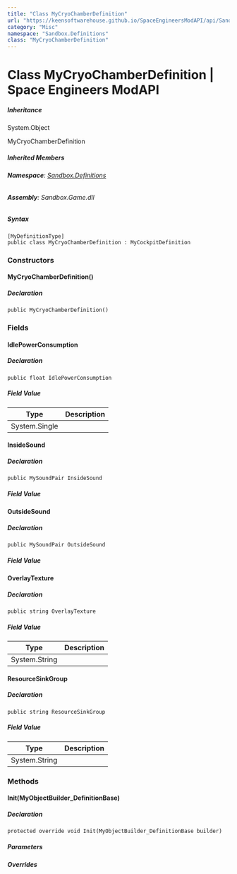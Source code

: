 ```yaml
---
title: "Class MyCryoChamberDefinition"
url: "https://keensoftwarehouse.github.io/SpaceEngineersModAPI/api/Sandbox.Definitions.MyCryoChamberDefinition.html"
category: "Misc"
namespace: "Sandbox.Definitions"
class: "MyCryoChamberDefinition"
---
```


# Class MyCryoChamberDefinition | Space Engineers ModAPI

##### Inheritance

System.Object

MyCryoChamberDefinition

##### Inherited Members

###### **Namespace**: [Sandbox.Definitions](https://keensoftwarehouse.github.io/SpaceEngineersModAPI/api/Sandbox.Definitions.html)

###### **Assembly**: Sandbox.Game.dll

##### Syntax

```
[MyDefinitionType]
public class MyCryoChamberDefinition : MyCockpitDefinition
```

### [](#constructors)Constructors

#### [](#Sandbox_Definitions_MyCryoChamberDefinition__ctor)MyCryoChamberDefinition()

##### Declaration

```
public MyCryoChamberDefinition()
```

### [](#fields)Fields

#### [](#Sandbox_Definitions_MyCryoChamberDefinition_IdlePowerConsumption)IdlePowerConsumption

##### Declaration

```
public float IdlePowerConsumption
```

##### Field Value

| Type | Description |
| --- | --- |
| System.Single |     |

#### [](#Sandbox_Definitions_MyCryoChamberDefinition_InsideSound)InsideSound

##### Declaration

```
public MySoundPair InsideSound
```

##### Field Value

#### [](#Sandbox_Definitions_MyCryoChamberDefinition_OutsideSound)OutsideSound

##### Declaration

```
public MySoundPair OutsideSound
```

##### Field Value

#### [](#Sandbox_Definitions_MyCryoChamberDefinition_OverlayTexture)OverlayTexture

##### Declaration

```
public string OverlayTexture
```

##### Field Value

| Type | Description |
| --- | --- |
| System.String |     |

#### [](#Sandbox_Definitions_MyCryoChamberDefinition_ResourceSinkGroup)ResourceSinkGroup

##### Declaration

```
public string ResourceSinkGroup
```

##### Field Value

| Type | Description |
| --- | --- |
| System.String |     |

### [](#methods)Methods

#### [](#Sandbox_Definitions_MyCryoChamberDefinition_Init_VRage_Game_MyObjectBuilder_DefinitionBase_)Init(MyObjectBuilder\_DefinitionBase)

##### Declaration

```
protected override void Init(MyObjectBuilder_DefinitionBase builder)
```

##### Parameters

##### Overrides